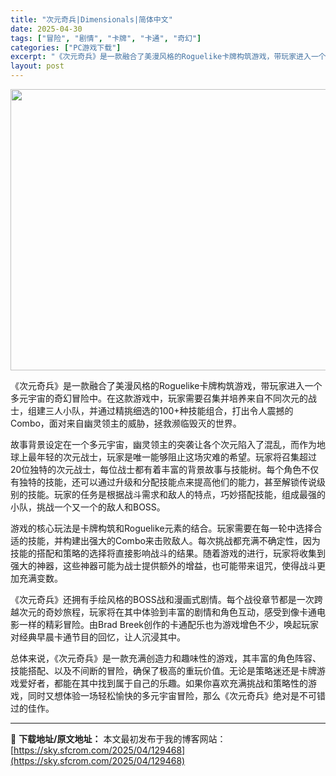```yaml
---
title: "次元奇兵|Dimensionals|简体中文"
date: 2025-04-30
tags: ["冒险", "剧情", "卡牌", "卡通", "奇幻"]
categories: ["PC游戏下载"]
excerpt: "《次元奇兵》是一款融合了美漫风格的Roguelike卡牌构筑游戏，带玩家进入一个多元宇宙的奇幻冒险中。在这款游戏中，玩家需要召集并培养来自不同次元的战士，组建三人小队，并通过精挑细选的100+种技能组合，打出令人震撼的Combo，面对来自幽灵领主的威胁，拯救濒临毁灭的世界。 故事背景设定在一个多元宇&hellip;"
layout: post
---
```


<img class="aligncenter size-full wp-image-129469" src="https://sky.sfcrom.com/wp-content/uploads/2025/04/2025043001171688.webp" alt="" width="800" height="450" />

《次元奇兵》是一款融合了美漫风格的Roguelike卡牌构筑游戏，带玩家进入一个多元宇宙的奇幻冒险中。在这款游戏中，玩家需要召集并培养来自不同次元的战士，组建三人小队，并通过精挑细选的100+种技能组合，打出令人震撼的Combo，面对来自幽灵领主的威胁，拯救濒临毁灭的世界。

故事背景设定在一个多元宇宙，幽灵领主的突袭让各个次元陷入了混乱，而作为地球上最年轻的次元战士，玩家是唯一能够阻止这场灾难的希望。玩家将召集超过20位独特的次元战士，每位战士都有着丰富的背景故事与技能树。每个角色不仅有独特的技能，还可以通过升级和分配技能点来提高他们的能力，甚至解锁传说级别的技能。玩家的任务是根据战斗需求和敌人的特点，巧妙搭配技能，组成最强的小队，挑战一个又一个的敌人和BOSS。

游戏的核心玩法是卡牌构筑和Roguelike元素的结合。玩家需要在每一轮中选择合适的技能，并构建出强大的Combo来击败敌人。每次挑战都充满不确定性，因为技能的搭配和策略的选择将直接影响战斗的结果。随着游戏的进行，玩家将收集到强大的神器，这些神器可能为战士提供额外的增益，也可能带来诅咒，使得战斗更加充满变数。

《次元奇兵》还拥有手绘风格的BOSS战和漫画式剧情。每个战役章节都是一次跨越次元的奇妙旅程，玩家将在其中体验到丰富的剧情和角色互动，感受到像卡通电影一样的精彩冒险。由Brad Breek创作的卡通配乐也为游戏增色不少，唤起玩家对经典早晨卡通节目的回忆，让人沉浸其中。

总体来说，《次元奇兵》是一款充满创造力和趣味性的游戏，其丰富的角色阵容、技能搭配、以及不间断的冒险，确保了极高的重玩价值。无论是策略迷还是卡牌游戏爱好者，都能在其中找到属于自己的乐趣。如果你喜欢充满挑战和策略性的游戏，同时又想体验一场轻松愉快的多元宇宙冒险，那么《次元奇兵》绝对是不可错过的佳作。

---
📖 **下载地址/原文地址：** 本文最初发布于我的博客网站：[https://sky.sfcrom.com/2025/04/129468](https://sky.sfcrom.com/2025/04/129468)
